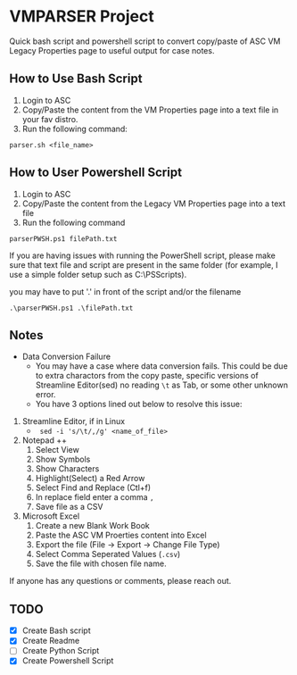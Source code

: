 # VMPARSER Project

Quick bash script and powershell script to convert copy/paste of ASC VM Legacy Properties page to useful output for case notes.

## How to Use Bash Script

1. Login to ASC 
2. Copy/Paste the content from the VM Properties page into a text file in your fav distro.
3. Run the following command:

``` 
parser.sh <file_name> 
```

## How to User Powershell Script

1. Login to ASC
2. Copy/Paste the content from the Legacy VM Properties page into a text file
3. Run the following command 

```
parserPWSH.ps1 filePath.txt
```

If you are having issues with running the PowerShell script, please make sure that text file and script are present in the same folder (for example, I use a simple folder setup such as C:\PSScripts).

you may have to put '.\' in front of the script and/or the filename

```
.\parserPWSH.ps1 .\filePath.txt
```


## Notes

* Data Conversion Failure
  * You may have a case where data conversion fails. This could be due to extra charactors from the copy paste, specific versions of Streamline Editor(sed) no reading `\t` as Tab, or some other unknown error. 
  * You have 3 options lined out below to resolve this issue:

1. Streamline Editor, if in Linux
   * ` sed -i 's/\t/,/g' <name_of_file>`
2. Notepad ++
   1. Select View
   2. Show Symbols
   3. Show Characters 
   4. Highlight(Select) a Red Arrow
   5. Select Find and Replace (Ctl+f)
   6. In replace field enter a comma `,`
   7. Save file as a CSV
3. Microsoft Excel
   1. Create a new Blank Work Book
   2. Paste the ASC VM Proerties content into Excel
   3. Export the file (File -> Export -> Change File Type)
   4. Select Comma Seperated Values (`.csv`)
   5. Save the file with chosen file name. 

If anyone has any questions or comments, please reach out.

## TODO
- [x] Create Bash script
- [x] Create Readme
- [ ] Create Python Script
- [x] Create Powershell Script 
